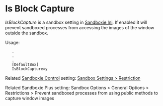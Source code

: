 # Is Block Capture

_IsBlockCapture_ is a sandbox setting in [Sandboxie Ini](SandboxieIni.md). If enabled it will prevent sandboxed processes from accessing the images of the window outside the sandbox.

Usage:
```
   .
   .
   .
   [DefaultBox]
   IsBlockCapture=y
```
Related [Sandboxie Control](SandboxieControl.md) setting: [Sandbox Settings > Restriction](RestrictionsSettings.md)

Related Sandboxie Plus setting: Sandbox Options > General Options > Restrictions > Prevent sandboxed processes from using public methods to capture window images
